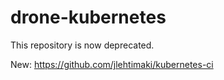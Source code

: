 # drone-kubernetes

This repository is now deprecated.

New: https://github.com/jlehtimaki/kubernetes-ci